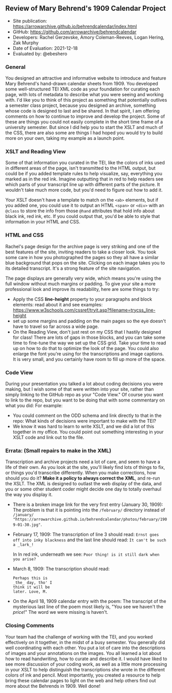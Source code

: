 ##  Review of Mary Behrend's 1909 Calendar Project

* Site publication: <https://arrowarchive.github.io/behrendcalendar/index.html>
* GitHub: <https://github.com/arrowarchive/behrendcalendar>
* Developers: Rachel Gerzevske, Amory Coleman-Reeves, Logan Hering, Zak Murphy
* Date of Evaluation: 2021-12-18
* Evaluated by: @ebeshero

### General  
You designed an attractive and informative website to introduce and feature Mary Behrend's hand-drawn calendar sheets from 1909. You developed some well-structured TEI XML code as your foundation for curating each page, with lots of metadata to describe what you were seeing and working with. I'd like you to think of this project as something that potentially outlives a semester class project, because you designed an archive, something whose code is designed to last and be shared. In that spirit, I am offering comments on how to continue to improve and develop the project. Some of these are things you could not easily complete in the short time frame of a university semester. But since I did help you to start the XSLT and much of the CSS, there are also some are things I had hoped you would try to build more on your own, taking my example as a launch point. 

### XSLT and Reading View
Some of that information you curated in the TEI, like the colors of inks used in different areas of the page, isn't transmitted to the HTML output, but could be if you added template rules to help visualize, say, everything you marked as in the red ink. Imagine outputting that in red to help readers see which parts of your transcript line up with different parts of the picture. It wouldn't take much more code, but you'd need to figure out how to add it.

Your XSLT doesn't have a template to match on the `<ab>` elements, but if you added one, you could use it to output an HTML `<span>` or `<div>` with an `@class` to store the info from those `@hand` attributes that hold info about black ink, red ink, etc. If you could output that, you'd be able to style that information in your HTML and CSS.

### HTML and CSS 
Rachel's page design for the archive page is very striking and one of the best features of the site, inviting readers to take a closer look. You took some care in how you photographed the pages so they all have a similar blue background that pops on the site. Clicking on each image takes you to its detailed transcript. It's a strong feature of the site navigation. 

The page displays are generally very wide, which means you're using the full window without much margins or padding. To give your site a more professional look and improve its readability, here are some things to try:
* Apply the CSS **line-height** property to your paragraphs and block elements: read about it and see examples: https://www.w3schools.com/cssref/tryit.asp?filename=trycss_line-height 
* set up some margins and padding on the main pages so the eye doesn't have to travel so far across a wide page.
* On the Reading View, don't just rest on my CSS that I hastily designed for class! There are lots of gaps in those blocks, and you can take some time to fine-tune the way we set up the CSS grid. Take your time to read up on how to do that to optimize the look of the page. You could also enlarge the font you're using for the transcriptions and image captions. It is very small, and you certainly have room to fill up more of the space.

### Code View
During your presentation you talked a lot about coding decisions you were making, but I wish some of that were written into your site, rather than simply linking to the GitHub repo as your "Code View." Of course you want to link to the repo, but you want to be doing that with some commentary on what you did: For example: 
* You could comment on the ODD schema and link directly to that in the repo: What kinds of decisions were important to make with the TEI?
* We know it was hard to learn to write XSLT, and we did a lot of this together in my office. You could point out something interesting in your XSLT code and link out to the file.  

### Errata: (Small repairs to make in the XML)
Transcription and archive projects need a lot of care, and seem to have a life of their own.
As you look at the site, you'll likely find lots of things to fix, or things you'd transcribe differently. 
When you make corrections, how should you do it? **Make it a policy to always correct the XML**, and re-run the XSLT. The XML is designed to outlast the web display of the data, and you or some other student coder might decide one day to totally overhaul the way you display it.

* There is a broken image link for the very first entry (January 30, 1909): 
The problem is that it is pointing into the `/february/` directory instead of `/january/`
`"https://arrowarchive.github.io/behrendcalendar/photos/february/1909-01-30.jpg"`.

* February 17, 1909: The transcription of line 3 should read:
     `Ernst goes off into inky blackness` 
     and the last line should read:
     `It can't be such a _lark_!`
     
     In In red ink, underneath we see:
     `Poor thing! is it still dark when you arise?`
     
* March 8, 1909: The transcription should read:
  ```
  Perhaps this is 
  _the_ day, tho' I 
  think it will be
  later. Love, M.  
  
  ```

* On the April 18, 1909 calendar entry with the poem: The transcript of the mysterious last line of the poem 
most likely is, "You see we haven't the _price_!"  The word we were missing is haven't.


### Closing Comments
Your team had the challenge of working with the TEI, and you worked effectively on it together, in the midst of a busy semester. You generally did well coordinating with each other. You put a lot of care into the descriptions of images and your annotations on the images. You all learned a lot about how to read handwriting, how to curate and describe it. I would have liked to see more discussion of your coding work, as well as a little more processing in your XSLT to help distinguish the transcriptions she wrote in the different colors of ink and pencil. Most importantly, you created a resource to help bring these calendar pages to light on the web and help others find out more about the Behrends in 1909. Well done! 


